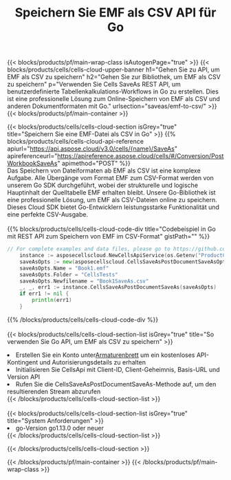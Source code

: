 ﻿---
title:  Speichern Sie EMF als CSV API für Go
description:  Verwenden Sie das Aspose.Cells Cloud SDK für Go, um die Datei im EMF-Format als CSV-Formatdatei zu speichern.
url: /de/go/saveas/emf-to-csv/
---
{{< blocks/products/pf/main-wrap-class isAutogenPage="true" >}}
{{< blocks/products/cells/cells-cloud-upper-banner h1="Gehen Sie zu API, um EMF als CSV zu speichern" h2="Gehen Sie zur Bibliothek, um EMF als CSV zu speichern" p="Verwenden Sie Cells SaveAs REST API, um benutzerdefinierte Tabellenkalkulations-Workflows in Go zu erstellen. Dies ist eine professionelle Lösung zum Online-Speichern von EMF als CSV und anderen Dokumentformaten mit Go." urlsection="saveas/emf-to-csv/" >}}
{{< blocks/products/pf/main-container >}}

{{< blocks/products/cells/cells-cloud-section isGrey="true" title="Speichern Sie eine EMF-Datei als CSV in Go" >}}
{{% blocks/products/cells/cells-cloud-api-reference apiurl="https://api.aspose.cloud/v3.0/cells/{name}/SaveAs" apireferenceurl="https://apireference.aspose.cloud/cells/#/Conversion/PostWorkbookSaveAs" apimethod="POST" %}}
<br/>
Das Speichern von Dateiformaten ab EMF als CSV ist eine komplexe Aufgabe. Alle Übergänge vom Format EMF zum CSV-Format werden von unserem Go SDK durchgeführt, wobei der strukturelle und logische Hauptinhalt der Quelltabelle EMF erhalten bleibt. Unsere Go-Bibliothek ist eine professionelle Lösung, um EMF als CSV-Dateien online zu speichern. Dieses Cloud SDK bietet Go-Entwicklern leistungsstarke Funktionalität und eine perfekte CSV-Ausgabe.
<br/>
<br/>
{{% blocks/products/cells/cells-cloud-code-div title="Codebeispiel in Go mit REST API zum Speichern von EMF im CSV-Format" gistPath="" %}}
  
```go
// For complete examples and data files, please go to https://github.com/aspose-cells-cloud/aspose-cells-cloud-go/
    instance := asposecellscloud.NewCellsApiService(os.Getenv("ProductClientId"), os.Getenv("ProductClientSecret"))
    saveAsOpts := new(asposecellscloud.CellsSaveAsPostDocumentSaveAsOpts)
    saveAsOpts.Name = "Book1.emf"
    saveAsOpts.Folder = "CellsTests"
    saveAsOpts.Newfilename = "Book1SaveAs.csv"
    _, _, err1 := instance.CellsSaveAsPostDocumentSaveAs(saveAsOpts)
    if err1 != nil {
	    println(err1)
    }
```
  
{{% /blocks/products/cells/cells-cloud-code-div %}}
<br/>
<br/>
{{< blocks/products/cells/cells-cloud-section-list isGrey="true" title="So verwenden Sie Go API, um EMF als CSV zu speichern" >}}
<li> Erstellen Sie ein Konto unter<a href="https://dashboard.aspose.cloud/">Armaturenbrett</a> um ein kostenloses API-Kontingent und Autorisierungsdetails zu erhalten</li>
<li>Initialisieren Sie CellsApi mit Client-ID, Client-Geheimnis, Basis-URL und Version API</li>
<li>Rufen Sie die CellsSaveAsPostDocumentSaveAs-Methode auf, um den resultierenden Stream abzurufen</li>
{{< /blocks/products/cells/cells-cloud-section-list >}}
<br/>
<br/>
{{< blocks/products/cells/cells-cloud-section-list isGrey="true" title="System Anforderungen" >}}
<li>go-Version go1.13.0 oder neuer</li>
{{< /blocks/products/cells/cells-cloud-section-list >}}

{{< /blocks/products/cells/cells-cloud-section >}}

{{< /blocks/products/pf/main-container >}}
{{< /blocks/products/pf/main-wrap-class >}}
